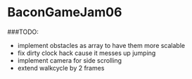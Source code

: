 BaconGameJam06
==============


###TODO:

  * implement obstacles as array to have them more scalable
  * fix dirty clock hack cause it messes up jumping
  * implement camera for side scrolling
  * extend walkcycle by 2 frames

